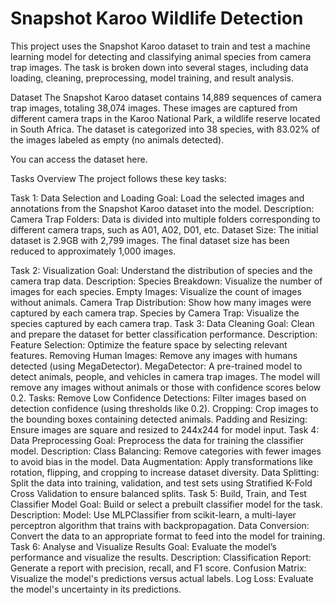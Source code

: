 # Snapshot Karoo Wildlife Detection
This project uses the Snapshot Karoo dataset to train and test a machine learning model for detecting and classifying animal species from camera trap images. The task is broken down into several stages, including data loading, cleaning, preprocessing, model training, and result analysis.

Dataset
The Snapshot Karoo dataset contains 14,889 sequences of camera trap images, totaling 38,074 images. These images are captured from different camera traps in the Karoo National Park, a wildlife reserve located in South Africa. The dataset is categorized into 38 species, with 83.02% of the images labeled as empty (no animals detected).

You can access the dataset here.

Tasks Overview
The project follows these key tasks:

Task 1: Data Selection and Loading
Goal:
Load the selected images and annotations from the Snapshot Karoo dataset into the model.
Description:
Camera Trap Folders: Data is divided into multiple folders corresponding to different camera traps, such as A01, A02, D01, etc.
Dataset Size: The initial dataset is 2.9GB with 2,799 images. The final dataset size has been reduced to approximately 1,000 images.

Task 2: Visualization
Goal:
Understand the distribution of species and the camera trap data.
Description:
Species Breakdown: Visualize the number of images for each species.
Empty Images: Visualize the count of images without animals.
Camera Trap Distribution: Show how many images were captured by each camera trap.
Species by Camera Trap: Visualize the species captured by each camera trap.
Task 3: Data Cleaning
Goal:
Clean and prepare the dataset for better classification performance.
Description:
Feature Selection: Optimize the feature space by selecting relevant features.
Removing Human Images: Remove any images with humans detected (using MegaDetector).
MegaDetector:
A pre-trained model to detect animals, people, and vehicles in camera trap images.
The model will remove any images without animals or those with confidence scores below 0.2.
Tasks:
Remove Low Confidence Detections: Filter images based on detection confidence (using thresholds like 0.2).
Cropping: Crop images to the bounding boxes containing detected animals.
Padding and Resizing: Ensure images are square and resized to 244x244 for model input.
Task 4: Data Preprocessing
Goal:
Preprocess the data for training the classifier model.
Description:
Class Balancing: Remove categories with fewer images to avoid bias in the model.
Data Augmentation: Apply transformations like rotation, flipping, and cropping to increase dataset diversity.
Data Splitting: Split the data into training, validation, and test sets using Stratified K-Fold Cross Validation to ensure balanced splits.
Task 5: Build, Train, and Test Classifier Model
Goal:
Build or select a prebuilt classifier model for the task.
Description:
Model: Use MLPClassifier from scikit-learn, a multi-layer perceptron algorithm that trains with backpropagation.
Data Conversion: Convert the data to an appropriate format to feed into the model for training.
Task 6: Analyse and Visualize Results
Goal:
Evaluate the model’s performance and visualize the results.
Description:
Classification Report: Generate a report with precision, recall, and F1 score.
Confusion Matrix: Visualize the model's predictions versus actual labels.
Log Loss: Evaluate the model's uncertainty in its predictions.
